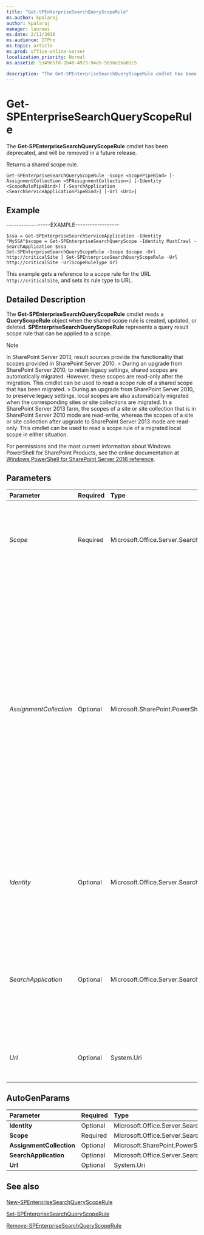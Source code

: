 ```yaml
---
title: "Get-SPEnterpriseSearchQueryScopeRule"
ms.author: kpalaraj
author: kpalaraj
manager: laurawi
ms.date: 2/11/2016
ms.audience: ITPro
ms.topic: article
ms.prod: office-online-server
localization_priority: Normal
ms.assetid: 534965fd-2b40-4973-94a5-5b56e26a01c5

description: "The Get-SPEnterpriseSearchQueryScopeRule cmdlet has been deprecated, and will be removed in a future release."
---
```


# Get-SPEnterpriseSearchQueryScopeRule

The **Get-SPEnterpriseSearchQueryScopeRule** cmdlet has been deprecated, and will be removed in a future release. 
  
Returns a shared scope rule.
  
```
Get-SPEnterpriseSearchQueryScopeRule -Scope <ScopePipeBind> [-AssignmentCollection <SPAssignmentCollection>] [-Identity <ScopeRulePipeBind>] [-SearchApplication <SearchServiceApplicationPipeBind>] [-Url <Uri>]

```

## Example

------------------EXAMPLE------------------
  
```
$ssa = Get-SPEnterpriseSearchServiceApplication -Identity "MySSA"$scope = Get-SPEnterpriseSearchQueryScope -Identity MustCrawl -SearchApplication $ssa
Get-SPEnterpriseSearchQueryScopeRule -Scope $scope -Url http://criticalSite | Set-SPEnterpriseSearchQueryScopeRule -Url http://criticalSite -UrlScopeRuleType Url
```

This example gets a reference to a scope rule for the URL  `http://criticalSite`, and sets its rule type to URL.
  
## Detailed Description

The **Get-SPEnterpriseSearchQueryScopeRule** cmdlet reads a **QueryScopeRule** object when the shared scope rule is created, updated, or deleted. **SPEnterpriseSearchQueryScopeRule** represents a query result scope rule that can be applied to a scope. 
  
> [!NOTE]
> In SharePoint Server 2013, result sources provide the functionality that scopes provided in SharePoint Server 2010. > During an upgrade from SharePoint Server 2010, to retain legacy settings, shared scopes are automatically migrated. However, these scopes are read-only after the migration. This cmdlet can be used to read a scope rule of a shared scope that has been migrated. > During an upgrade from SharePoint Server 2010, to preserve legacy settings, local scopes are also automatically migrated when the corresponding sites or site collections are migrated. In a SharePoint Server 2013 farm, the scopes of a site or site collection that is in SharePoint Server 2010 mode are read-write, whereas the scopes of a site or site collection after upgrade to SharePoint Server 2013 mode are read-only. This cmdlet can be used to read a scope rule of a migrated local scope in either situation. 
  
For permissions and the most current information about Windows PowerShell for SharePoint Products, see the online documentation at [Windows PowerShell for SharePoint Server 2016 reference](https://go.microsoft.com/fwlink/p/?LinkId=671715). 
  
## Parameters

|**Parameter**|**Required**|**Type**|**Description**|
|:-----|:-----|:-----|:-----|
| _Scope_ <br/> |Required  <br/> |Microsoft.Office.Server.Search.Cmdlet.ScopePipeBind  <br/> |Returns query scope rules for the specified scope.  <br/> The type must be a valid GUID, in the form 12345678-90ab-cdef-1234-567890bcdefgh; a valid name of a scope (for example, Scope1); or an instance of a valid **Scope** object.  <br/> |
| _AssignmentCollection_ <br/> |Optional  <br/> |Microsoft.SharePoint.PowerShell.SPAssignmentCollection  <br/> |Manages objects for the purpose of proper disposal. Use of objects, such as **SPWeb** or **SPSite**, can use large amounts of memory and use of these objects in Windows PowerShell scripts requires proper memory management. Using the **SPAssignment** object, you can assign objects to a variable and dispose of the objects after they are needed to free up memory. When **SPWeb**, **SPSite**, or **SPSiteAdministration** objects are used, the objects are automatically disposed of if an assignment collection or the **Global** parameter is not used.  <br/> > [!NOTE]> When the **Global** parameter is used, all objects are contained in the global store. If objects are not immediately used, or disposed of by using the **Stop-SPAssignment** command, an out-of-memory scenario can occur.           |
| _Identity_ <br/> |Optional  <br/> |Microsoft.Office.Server.Search.Cmdlet.ScopeRulePipeBind  <br/> |Specifies the scope rule to get.  <br/> The type must be a valid GUID, in the form 12345678-90ab-cdef-1234-567890bcdefgh; a valid name of a scope rule (for example, ScopeRule1); or an instance of a valid **ScopeRule** object.  <br/> |
| _SearchApplication_ <br/> |Optional  <br/> |Microsoft.Office.Server.Search.Cmdlet.SearchServiceApplicationPipeBind  <br/> |Specifies the search application that contains the query scope rule collection.  <br/> The type must be a valid GUID, in the form 12345678-90ab-cdef-1234-567890bcdefgh; a valid search application name (for example, SearchApp1); or an instance of a valid **SearchServiceApplication** object.  <br/> |
| _Url_ <br/> |Optional  <br/> |System.Uri  <br/> |The type must be a valid URL, in the form http://server_name.  <br/> Returns query scope rules for the specified results URL.  <br/> |
   
## AutoGenParams

|**Parameter**|**Required**|**Type**|**Description**|
|:-----|:-----|:-----|:-----|
|**Identity** <br/> |Optional  <br/> |Microsoft.Office.Server.Search.Cmdlet.ScopeRulePipeBind  <br/> ||
|**Scope** <br/> |Required  <br/> |Microsoft.Office.Server.Search.Cmdlet.ScopePipeBind  <br/> ||
|**AssignmentCollection** <br/> |Optional  <br/> |Microsoft.SharePoint.PowerShell.SPAssignmentCollection  <br/> ||
|**SearchApplication** <br/> |Optional  <br/> |Microsoft.Office.Server.Search.Cmdlet.SearchServiceApplicationPipeBind  <br/> ||
|**Url** <br/> |Optional  <br/> |System.Uri  <br/> ||
   
## See also

#### 

[New-SPEnterpriseSearchQueryScopeRule](new-spenterprisesearchqueryscoperule.md)
  
[Set-SPEnterpriseSearchQueryScopeRule](set-spenterprisesearchqueryscoperule.md)
  
[Remove-SPEnterpriseSearchQueryScopeRule](remove-spenterprisesearchqueryscoperule.md)

